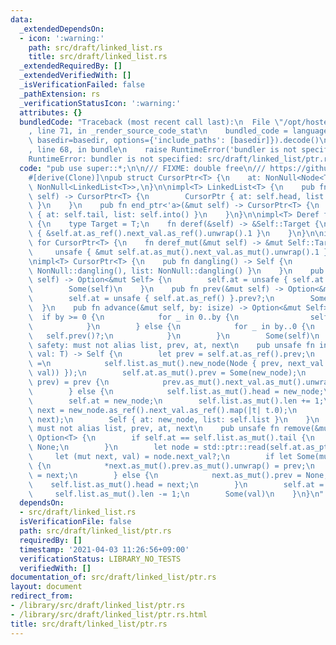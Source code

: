 ```yaml
---
data:
  _extendedDependsOn:
  - icon: ':warning:'
    path: src/draft/linked_list.rs
    title: src/draft/linked_list.rs
  _extendedRequiredBy: []
  _extendedVerifiedWith: []
  _isVerificationFailed: false
  _pathExtension: rs
  _verificationStatusIcon: ':warning:'
  attributes: {}
  bundledCode: "Traceback (most recent call last):\n  File \"/opt/hostedtoolcache/Python/3.9.5/x64/lib/python3.9/site-packages/onlinejudge_verify/documentation/build.py\"\
    , line 71, in _render_source_code_stat\n    bundled_code = language.bundle(stat.path,\
    \ basedir=basedir, options={'include_paths': [basedir]}).decode()\n  File \"/opt/hostedtoolcache/Python/3.9.5/x64/lib/python3.9/site-packages/onlinejudge_verify/languages/user_defined.py\"\
    , line 68, in bundle\n    raise RuntimeError('bundler is not specified: {}'.format(path.as_posix()))\n\
    RuntimeError: bundler is not specified: src/draft/linked_list/ptr.rs\n"
  code: "pub use super::*;\n\n/// FIXME: double free\n/// https://github.com/shino16/cpr/runs/1796042987?check_suite_focus=true#step:8:65\n\
    #[derive(Clone)]\npub struct CursorPtr<T> {\n    at: NonNull<Node<T>>,\n    list:\
    \ NonNull<LinkedList<T>>,\n}\n\nimpl<T> LinkedList<T> {\n    pub fn begin_ptr<'a>(&mut\
    \ self) -> CursorPtr<T> {\n        CursorPtr { at: self.head, list: self.into()\
    \ }\n    }\n    pub fn end_ptr<'a>(&mut self) -> CursorPtr<T> {\n        CursorPtr\
    \ { at: self.tail, list: self.into() }\n    }\n}\n\nimpl<T> Deref for CursorPtr<T>\
    \ {\n    type Target = T;\n    fn deref(&self) -> &Self::Target {\n        unsafe\
    \ { &self.at.as_ref().next_val.as_ref().unwrap().1 }\n    }\n}\n\nimpl<T> DerefMut\
    \ for CursorPtr<T> {\n    fn deref_mut(&mut self) -> &mut Self::Target {\n   \
    \     unsafe { &mut self.at.as_mut().next_val.as_mut().unwrap().1 }\n    }\n}\n\
    \nimpl<T> CursorPtr<T> {\n    pub fn dangling() -> Self {\n        Self { at:\
    \ NonNull::dangling(), list: NonNull::dangling() }\n    }\n    pub fn next(&mut\
    \ self) -> Option<&mut Self> {\n        self.at = unsafe { self.at.as_ref() }.next_val.as_ref()?.0;\n\
    \        Some(self)\n    }\n    pub fn prev(&mut self) -> Option<&mut Self> {\n\
    \        self.at = unsafe { self.at.as_ref() }.prev?;\n        Some(self)\n  \
    \  }\n    pub fn advance(&mut self, by: isize) -> Option<&mut Self> {\n      \
    \  if by >= 0 {\n            for _ in 0..by {\n                self.next()?;\n\
    \            }\n        } else {\n            for _ in by..0 {\n             \
    \   self.prev()?;\n            }\n        }\n        Some(self)\n    }\n    ///\
    \ safety: must not alias list, prev, at, next\n    pub unsafe fn insert(&mut self,\
    \ val: T) -> Self {\n        let prev = self.at.as_ref().prev;\n        let new_node\
    \ =\n            self.list.as_mut().new_node(Node { prev, next_val: Some((self.at,\
    \ val)) });\n        self.at.as_mut().prev = Some(new_node);\n        if let Some(mut\
    \ prev) = prev {\n            prev.as_mut().next_val.as_mut().unwrap().0 = new_node;\n\
    \        } else {\n            self.list.as_mut().head = new_node;\n        }\n\
    \        self.at = new_node;\n        self.list.as_mut().len += 1;\n        let\
    \ next = new_node.as_ref().next_val.as_ref().map(|t| t.0);\n        assert_ne!(Some(new_node),\
    \ next);\n        Self { at: new_node, list: self.list }\n    }\n    /// safety:\
    \ must not alias list, prev, at, next\n    pub unsafe fn remove(&mut self) ->\
    \ Option<T> {\n        if self.at == self.list.as_mut().tail {\n            return\
    \ None;\n        }\n        let node = std::ptr::read(self.at.as_ptr());\n   \
    \     let (mut next, val) = node.next_val?;\n        if let Some(mut prev) = node.prev\
    \ {\n            *next.as_mut().prev.as_mut().unwrap() = prev;\n            prev.as_mut().next_val.as_mut().unwrap().0\
    \ = next;\n        } else {\n            next.as_mut().prev = None;\n        \
    \    self.list.as_mut().head = next;\n        }\n        self.at = next;\n   \
    \     self.list.as_mut().len -= 1;\n        Some(val)\n    }\n}\n"
  dependsOn:
  - src/draft/linked_list.rs
  isVerificationFile: false
  path: src/draft/linked_list/ptr.rs
  requiredBy: []
  timestamp: '2021-04-03 11:26:56+09:00'
  verificationStatus: LIBRARY_NO_TESTS
  verifiedWith: []
documentation_of: src/draft/linked_list/ptr.rs
layout: document
redirect_from:
- /library/src/draft/linked_list/ptr.rs
- /library/src/draft/linked_list/ptr.rs.html
title: src/draft/linked_list/ptr.rs
---
```

